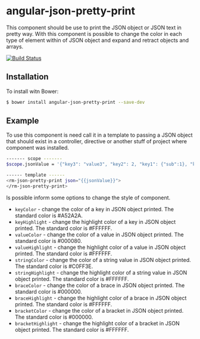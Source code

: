 # angular-json-pretty-print
This component should be use to print the JSON object or JSON text in pretty way. With this component is possible to change the color in each type of element within of JSON object and expand and retract objects and arrays.

[![Build Status](https://travis-ci.org/rodrigo-morais/angular-json-pretty-print.svg?branch=master)](https://travis-ci.org/rodrigo-morais/angular-json-pretty-print)

## Installation

To install witn Bower:

```sh
$ bower install angular-json-pretty-print --save-dev
```

## Example

To use this component is need call it in a template to passing a JSON object that should exist in a controller, directive or another stuff of project where component was installed.

```sh
------- scope -------
$scope.jsonValue = '{"key3": "value3", "key2": 2, "key1": {"sub":1}, "key4": ["teste1","teste2","teste3"]}';

------ template ------
<rm-json-pretty-print json="{{jsonValue}}">
</rm-json-pretty-print>
```

Is possible inform some options to change the style of component.

- `keyColor` - change the color of a key in JSON object printed. The standard color is #A52A2A.
- `keyHighlight` - change the highlight color of a key in JSON object printed. The standard color is #FFFFFF.
- `valueColor` - change the color of a value in JSON object printed. The standard color is #000080.
- `valueHighlight` - change the highlight color of a value in JSON object printed. The standard color is #FFFFFF.
- `stringColor` - change the color of a string value in JSON object printed. The standard color is #C0FF3E.
- `stringHighlight` - change the highlight color of a string value in JSON object printed. The standard color is #FFFFFF.
- `braceColor` - change the color of a brace in JSON object printed. The standard color is #000000.
- `braceHighlight` - change the highlight color of a brace in JSON object printed. The standard color is #FFFFFF.
- `bracketColor` - change the color of a bracket in JSON object printed. The standard color is #000000.
- `bracketHighlight` - change the highlight color of a bracket in JSON object printed. The standard color is #FFFFFF.
